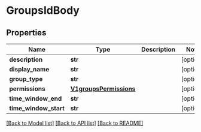 # GroupsIdBody

## Properties
Name | Type | Description | Notes
------------ | ------------- | ------------- | -------------
**description** | **str** |  | [optional] 
**display_name** | **str** |  | [optional] 
**group_type** | **str** |  | [optional] 
**permissions** | [**V1groupsPermissions**](V1groupsPermissions.md) |  | [optional] 
**time_window_end** | **str** |  | [optional] 
**time_window_start** | **str** |  | [optional] 

[[Back to Model list]](../README.md#documentation-for-models) [[Back to API list]](../README.md#documentation-for-api-endpoints) [[Back to README]](../README.md)

